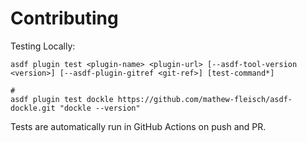 # Contributing

Testing Locally:

```shell
asdf plugin test <plugin-name> <plugin-url> [--asdf-tool-version <version>] [--asdf-plugin-gitref <git-ref>] [test-command*]

#
asdf plugin test dockle https://github.com/mathew-fleisch/asdf-dockle.git "dockle --version"
```

Tests are automatically run in GitHub Actions on push and PR.
